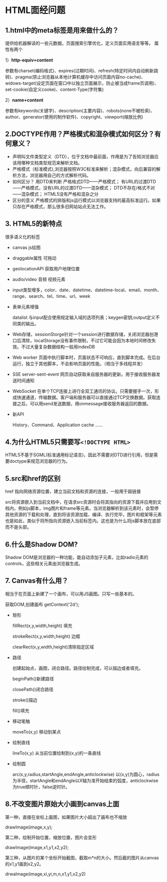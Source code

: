 # HTML面经问题

## 1.html中的meta标签是用来做什么的？

提供给机器解读的一些元数据。页面搜索引擎优化，定义页面实用语言等等。
属性有两个

1）**http-equiv+content**

参数有charset(编码格式)、expires(过期时间)、refresh(特定时间内自动刷新跳转)、pragma(禁止浏览器从本地计算机缓存中访问页面内容no-cache)、widows-target(设定页面在窗口中以独立页面展示，防止被当成frame页调用)、set-cookie(自定义cooke)、content-Type(字符集)

2）**name+content**

参数有keywords(关键字)、description(主要内容)、robots(none不被检索)、author、generator(使用的制作软件)、copyright、viewport(缩放比例)

## 2.DOCTYPE作用？严格模式和混杂模式如何区分？有何意义？

- 声明叫文件类型定义（DTD），位于文档中最前面，作用是为了告知浏览器应该用哪种文档类型规范来解析文档。
- 严格模式（标准模式),浏览器按照W3C标准来解析；混杂模式，向后兼容的解析方法，浏览器用自己的方式解析代码。
- 如何区分？
  用DTD来判断
  严格格式DTD——严格模式；
  有URL的过渡DTD——严格模式，没有URL的过渡DTD——混杂模式；
  DTD不存在/格式不对——混杂模式；
  HTML5没有严格和混杂之分
- 区分的意义
  严格模式的排版和js运行模式以浏览器支持的最高标准运行。如果只存在严格模式，那么很多旧网站站点无法工作。

## 3. HTML5的新特点

很多语义化的标签

- canvas js绘图

- draggable属性 可拖动

- geolocationAPI 获取用户地理位置

- audio/video 音频 视频元素

- input类型增多，color、date、datetime、datetime-local、email、month、range、search、tel、time、url、week

- 表单元素增强 

  datalist 与input配合使用规定输入域的选项列表；keygen密钥;output定义不同类的输出。

- Web存储，sessionStorge针对一个session进行数据存储，关闭浏览器创港口后清除，localStorage没有事件限制，不过它可能会因为本地时间修改失效。不过大量复杂数据结构一般用indexDB

- Web worker 页面中执行脚本时，页面状态不可响应，直到脚本完成。在后台运行，独立于其他脚本，不会影响页面的性能。（相当于多线程并发）

- SSE server-sent-event 网页自动获取来自服务器的更新。用于接收服务器发送时间通知

- WebSocket 在单个TCP连接上进行全双工通讯的协议。只需要握手一次，形成快速通道，传输数据。客户端和服务器可以直接通过TCP交换数据。获取连接之后，可以用send发送数据，用onmessage接收服务器返回的数据。

- 新API 

  History、Command、Application cache ……

## 4.为什么HTML5只需要写`<!DOCTYPE HTML>`

HTML5不基于SGML(标准通用标记语言)，因此不需要对DTD进行引用，但是需要doctype来规范浏览器的行为。

## 5.src和href的区别

href 指向网络资源位置，建立当前文档和资源的连接，一般用于超链接

src将资源嵌入到当前文档中，在请求src资源时会将其指向的资源下载并应用到文档内，例如js脚本，img图片和frame等元素。当浏览器解析到该元素时，会暂停其他资源的下载和处理，直到将该资源加载、编译、执行完毕，图片和框架等元素也是如此，类似于将所指向资源嵌入当前标签内。这也是为什么将js脚本放在底部而不是头部。

## 6.什么是Shadow DOM?

Shadow DOM是浏览器的一种功能，能自动添加子元素，比如radio元素的controls，这些相关元素由浏览器生成。

## 7. Canvas有什么用？

相当于在页面上新建了一个画布，可以用JS画图。只写一些基本的。

获取DOM,创建画布 getContext('2d');

- 矩形

  fillRect(x,y,width,height) 填充

  strokeRect(x,y,width,height) 边框

  clearRect(x,y,width,height)清除指定区域

- 路径

  创建起始点，画图，闭合路径。路径绘制完成，可以描边或者填充。

  beginPath()新建路径

  closePath()闭合路径

  stroke()描边

  fill()填充

- 移动笔触

  moveTo(x,y) 移动到某点

- 绘制直线

  lineTo(x,y) 从当前位置绘制到(x,y)的一条直线

- 绘制圆

  arc(x,y,radius,startAngle,endAngle,anticlockwise) 以(x,y)为圆心，radius为半径，startAngle和endAngle以X轴为准开始结束的弧度，anticlockwise为true顺时针，false逆时针。

  

## 8.不改变图片原始大小画到canvas上面

第一种，直接在坐标上画图，如果图片大小超出了画布也不缩放

drawImage(image,x,y);

第二种，绘制开始位置，缩放位置，图片会变形

drawImage(image,x1,y1,x2,y2);

第三种，从图片的某个坐标开始截图，截取m*n的大小。然后截的图片从canvas的x1,y1画到x2,y2。

drwaImage(image,xi,yi,m,n,x1,y1,x2,y2)



